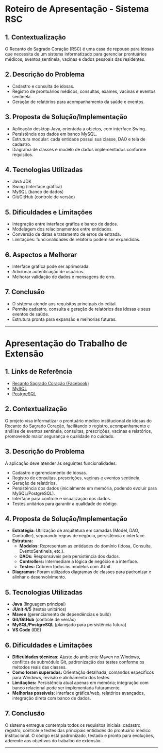 # Roteiro de Apresentação - Sistema RSC

## 1. Contextualização
O Recanto do Sagrado Coração (RSC) é uma casa de repouso para idosas que necessita de um sistema informatizado para gerenciar prontuários médicos, eventos sentinela, vacinas e dados pessoais das residentes.

## 2. Descrição do Problema
- Cadastro e consulta de idosas.
- Registro de prontuários médicos, consultas, exames, vacinas e eventos sentinela.
- Geração de relatórios para acompanhamento da saúde e eventos.

## 3. Proposta de Solução/Implementação
- Aplicação desktop Java, orientada a objetos, com interface Swing.
- Persistência dos dados em banco MySQL.
- Estrutura modular: cada entidade possui sua classe, DAO e tela de cadastro.
- Diagrama de classes e modelo de dados implementados conforme requisitos.

## 4. Tecnologias Utilizadas
- Java JDK
- Swing (interface gráfica)
- MySQL (banco de dados)
- Git/GitHub (controle de versão)

## 5. Dificuldades e Limitações
- Integração entre interface gráfica e banco de dados.
- Modelagem dos relacionamentos entre entidades.
- Conversão de datas e tratamento de erros de entrada.
- Limitações: funcionalidades de relatório podem ser expandidas.

## 6. Aspectos a Melhorar
- Interface gráfica pode ser aprimorada.
- Adicionar autenticação de usuários.
- Melhorar validação de dados e mensagens de erro.

## 7. Conclusão
- O sistema atende aos requisitos principais do edital.
- Permite cadastro, consulta e geração de relatórios das idosas e seus eventos de saúde.
- Estrutura pronta para expansão e melhorias futuras.

---

# Apresentação do Trabalho de Extensão

## 1. Links de Referência
- [Recanto Sagrado Coração (Facebook)](https://www.facebook.com/RECANTOSAGRADOCORA/)
- [MySQL](https://www.mysql.com/)
- [PostgreSQL](https://www.postgresql.org/)

## 2. Contextualização
O projeto visa informatizar o prontuário médico institucional de idosas do Recanto do Sagrado Coração, facilitando o registro, acompanhamento e análise de eventos sentinela, consultas, prescrições, vacinas e relatórios, promovendo maior segurança e qualidade no cuidado.

## 3. Descrição do Problema
A aplicação deve atender às seguintes funcionalidades:
- Cadastro e gerenciamento de idosas.
- Registro de consultas, prescrições, vacinas e eventos sentinela.
- Geração de relatórios.
- Persistência dos dados (inicialmente em memória, podendo evoluir para MySQL/PostgreSQL).
- Interface para controle e visualização dos dados.
- Testes unitários para garantir a qualidade do código.

## 4. Proposta de Solução/Implementação
- **Estratégia:** Utilização de arquitetura em camadas (Model, DAO, Controller), separando regras de negócio, persistência e interface.
- **Estrutura:**
  - **Modelos:** Representam as entidades do domínio (Idosa, Consulta, EventoSentinela, etc.).
  - **DAOs:** Responsáveis pela persistência dos dados.
  - **Controllers:** Intermediam a lógica de negócio e a interface.
  - **Testes:** Cobrem todos os modelos com JUnit.
- **Diagramas:** Foram utilizados diagramas de classes para padronizar e alinhar o desenvolvimento.

## 5. Tecnologias Utilizadas
- **Java** (linguagem principal)
- **JUnit 4/5** (testes unitários)
- **Maven** (gerenciamento de dependências e build)
- **Git/GitHub** (controle de versão)
- **MySQL/PostgreSQL** (planejado para persistência futura)
- **VS Code** (IDE)

## 6. Dificuldades e Limitações
- **Dificuldades técnicas:** Ajuste do ambiente Maven no Windows, conflitos de submódulo Git, padronização dos testes conforme os métodos reais das classes.
- **Como foram superadas:** Orientação detalhada, comandos específicos para Windows, revisão e alinhamento dos testes.
- **Limitações:** Persistência atual apenas em memória; integração com banco relacional pode ser implementada futuramente.
- **Melhorias possíveis:** Interface gráfica/web, relatórios avançados, integração direta com banco de dados.

## 7. Conclusão
O sistema entregue contempla todos os requisitos iniciais: cadastro, registro, controle e testes das principais entidades do prontuário médico institucional. O código está padronizado, testado e pronto para evoluções, aderente aos objetivos do trabalho de extensão.

---


